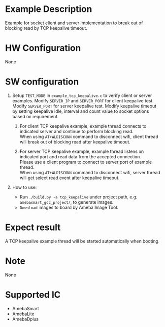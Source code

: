 # Example Description

Example for socket client and server implementation to break out of blocking read by TCP keepalive timeout.

# HW Configuration

None

# SW configuration

1. Setup `TEST_MODE` in `example_tcp_keepalive.c` to verify client or server examples. Modify `SERVER_IP` and `SERVER_PORT` for client keepalive test. Modify `SERVER_PORT` for server keepalive test. Modify keepalive timeout by setting keepalive idle, interval and count value to socket options based on requirement.
	1. For client TCP keepalive example, example thread connects to indicated server and continue to perform blocking read.  
	When using `AT+WLDISCONN` command to disconnect wifi, client thread will break out of blocking read after keepalive timeout.

	2. For server TCP keepalive example, example thread listens on indicated port and read data from the accepted connection.  
	Please use a client program to connect to server port of example thread.  
	When using `AT+WLDISCONN` command to disconnect wifi, server thread will get select read event after keepalive timeout.

2. How to use:
   - Run `./build.py -a tcp_keepalive` under project path, e.g. `amebasmart_gcc_project/`, to generate images.
   - `Download` images to board by Ameba Image Tool.

# Expect result

A TCP keepalive example thread will be started automatically when booting.

# Note

None

# Supported IC

- AmebaSmart
- AmebaLite
- AmebaDplus
